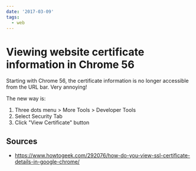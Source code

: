 ```yaml
---
date: '2017-03-09'
tags: 
  - web
---
```


# Viewing website certificate information in Chrome 56

Starting with Chrome 56, the certificate information is no longer accessible from the URL bar. Very annoying!

The new way is:

1. Three dots menu > More Tools > Developer Tools
2. Select Security Tab
3. Click "View Certificate" button

## Sources

- <https://www.howtogeek.com/292076/how-do-you-view-ssl-certificate-details-in-google-chrome/>
